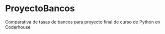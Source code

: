 # ProyectoBancos
Comparativa de tasas de bancos para proyecto final de curso de Python en Coderhouse
